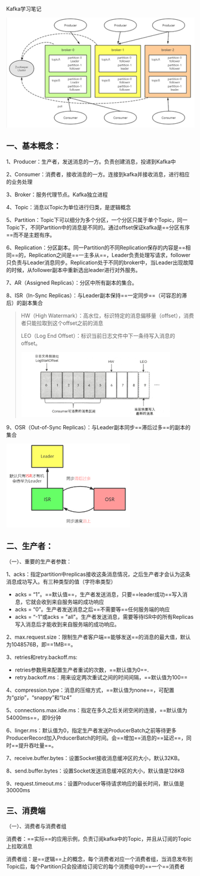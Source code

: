 Kafka学习笔记

![](./picture/Kafka架构图.png)

## 一、基本概念：

1、Producer：生产者，发送消息的一方。负责创建消息，投递到Kafka中

2、Consumer：消费者，接收消息的一方。连接到kafka并接收消息，进行相应的业务处理

3、Broker：服务代理节点。Kafka独立进程

4、Topic：消息以Topic为单位进行归类，是逻辑概念

5、Partition：Topic下可以细分为多个分区，一个分区只属于单个Topic，同一Topic下，不同Partition中的消息是不同的。通过offset保证kafka是==分区有序==而不是主题有序。

6、Replication：分区副本。同一Partition的不同Replication保存的内容是==相同==的，Replication之间是==一主多从==，Leader负责处理写请求，follower只负责与Leader消息同步。Replication处于不同的broker中，当Leader出现故障的时候，从follower副本中重新选出leader进行对外服务。

7、AR（Assigned Replicas）：分区中所有副本的集合。

8、ISR（In-Sync Replicas）：与Leader副本保持==一定同步==（可容忍的滞后）的副本集合

> HW（High Watermark）：高水位，标识特定的消息偏移量（offset），消费者只能拉取到这个offset之前的消息
>
> LEO（Log End Offset）：标识当前日志文件中下一条待写入消息的offset。
>
> <img src="./picture/HW-LEO.png" style="zoom:60%;" />

9、OSR（Out-of-Sync Replicas）：与Leader副本同步==滞后过多==的副本的集合

<img src="./picture/AR-OSR-ISR.png" style="zoom: 67%;" />

## 二、生产者：

（一）、重要的生产者参数：

1、acks：指定partition中replicas接收这条消息情况，之后生产者才会认为这条消息成功写入。有三种类型的值（字符串类型）

* acks = “1”。==默认值==，生产者发送消息，只要==leader成功==写入消息，它就会收到来自服务端的成功响应
* acks = “0”。生产者发送消息之后==不需要等==任何服务端的响应
* acks = “-1”或acks = "all"。生产者发送消息，需要等待ISR中的所有Replicas写入消息后才能收到来自服务端的成功响应。

2、max.request.size：限制生产者客户端==能够发送==的消息的最大值，默认为1048576B，即==1MB==。

3、retries和retry.backoff.ms:

* retries参数用来配置生产者重试的次数，==默认值为0==.
* retry.backoff.ms：用来设定两次重试之间的时间间隔，==默认值为100==

4、compression.type：消息的压缩方式，==默认值为none==，可配置为“gzip”，“snappy”和“lz4”

5、connections.max.idle.ms：指定在多久之后关闭空闲的连接，==默认值为54000ms==，即9分钟

6、linger.ms：默认值为0，指定生产者发送ProducerBatch之前等待更多ProducerRecord加入PrducerBatch的时间。会==增加==消息的==延迟==，同时==提升吞吐量==。

7、receive.buffer.bytes：设置Socket接收消息缓冲区的大小，默认32KB。

8、send.buffer.bytes：设置Socket发送消息缓冲区的大小，默认值是128KB

9、request.timeout.ms：设置Producer等待请求响应的最长时间，默认值是30000ms

## 三、消费端

（一）、消费者与消费者组

消费者：==实际==的应用示例，负责订阅kafka中的Topic，并且从订阅的Topic上拉取消息

消费者组：是==逻辑==上的概念，每个消费者对应一个消费者组，当消息发布到Topic后，每个Partition只会投递给订阅它的每个消费组中的==一个==消费者